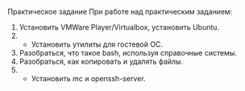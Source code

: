 Практическое задание
При работе над практическим заданием:  
1) Установить VMWare Player/Virtualbox, установить Ubuntu.  
2) * Установить утилиты для гостевой ОС.
3) Разобраться, что такое bash, используя справочные системы.
4) Разобраться, как копировать и удалять файлы.
5) * Установить mc и openssh-server.
